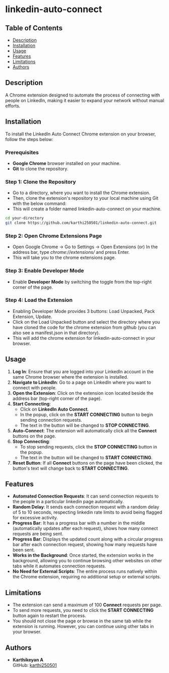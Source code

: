 # linkedin-auto-connect

## Table of Contents

- [Description](#description)
- [Installation](#installation)
- [Usage](#usage)
- [Features](#features)
- [Limitations](#limitations)
- [Authors](#authors)

## Description

A Chrome extension designed to automate the process of connecting with people on LinkedIn, making it easier to expand your network without manual efforts.

## Installation

To install the LinkedIn Auto Connect Chrome extension on your browser, follow the steps below:

### Prerequisites

- **Google Chrome** browser installed on your machine.
- **Git** to clone the repository.

### Step 1: Clone the Repository

- Go to a directory, where you want to install the Chrome extension.
- Then, clone the extension's repository to your local machine using Git with the below command:
- This will create a folder named linkedin-auto-connect on your machine.

```bash
cd your-directory
git clone https://github.com/karthi250501/linkedin-auto-connect.git
```

### Step 2: Open Chrome Extensions Page

- Open Google Chrome -> Go to Settings -> Open Extensions (or) In the address bar, type _chrome://extensions/_ and press Enter.
- This will take you to the chrome extensions page.

### Step 3: Enable Developer Mode

- Enable **Developer Mode** by switching the toggle from the top-right corner of the page.

### Step 4: Load the Extension

- Enabling Developer Mode provides 3 buttons: Load Unpacked, Pack Extension, Update.
- Click on the Load Unpacked button and select the directory where you have cloned the code for the chrome extension from github (you can also see a manifest.json in that directory).
- This will add the chrome extension for linkedin-auto-connect in your browser.

## Usage

1. **Log In**: Ensure that you are logged into your LinkedIn account in the same Chrome browser where the extension is installed.
2. **Navigate to LinkedIn**: Go to a page on LinkedIn where you want to connect with people.
3. **Open the Extension**: Click on the extension icon located beside the address bar (top-right corner of the page).
4. **Start Connecting**:
   - Click on **LinkedIn Auto Connect**.
   - In the popup, click on the **START CONNECTING** button to begin sending connection requests.
   - The text in the button will be changed to **STOP CONNECTING**.
5. **Auto-Connect**: The extension will automatically click all the **Connect** buttons on the page.
6. **Stop Connecting**:
   - To stop sending requests, click the **STOP CONNECTING** button in the popup.
   - The text in the button will be changed to **START CONNECTING**.
7. **Reset Button**: If all **Connect** buttons on the page have been clicked, the button's text will change back to **START CONNECTING**.

## Features

- **Automated Connection Requests**: It can send connection requests to the people in a particular linkedin page automatically.
- **Random Delay**: It sends each connection request with a random delay of 5 to 10 seconds, respecting linkedin rate limits to avoid being flagged for excessive activity.
- **Progress Bar**: It has a progress bar with a number in the middle (automatically updates after each request), shows how many connect requests are being sent.
- **Progress Bar**: Displays the updated count along with a circular progress bar after each connection request, showing how many requests have been sent.
- **Works in the Background**: Once started, the extension works in the background, allowing you to continue browsing other websites on other tabs while it automates connection requests.
- **No Need for External Scripts**: The entire process runs natively within the Chrome extension, requiring no additional setup or external scripts.

## Limitations

- The extension can send a maximum of 100 **Connect** requests per page.
- To send more requests, you need to click the **START CONNECTING** button again to restart the process.
- You should not close the page or browse in the same tab while the extension is running. However, you can continue using other tabs in your browser.

## Authors

- **Karthikeyan A**  
  GitHub: [karthi250501](https://github.com/karthi250501)
